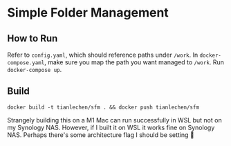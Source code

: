 # Simple Folder Management

## How to Run
Refer to `config.yaml`, which should reference paths under `/work`.
In `docker-compose.yaml`, make sure you map the path you want managed to `/work`.
Run `docker-compose up`.

## Build
```
docker build -t tianlechen/sfm . && docker push tianlechen/sfm
```
Strangely building this on a M1 Mac can run successfully in WSL but not on my Synology NAS.
However, if I built it on WSL it works fine on Synology NAS.
Perhaps there's some architecture flag I should be setting 🤷
